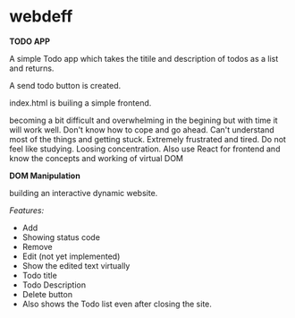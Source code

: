 # webdeff

**TODO APP**

A simple Todo app which takes the titile and description of todos as a list and returns.

A send todo button is created.

index.html is builing a simple frontend.

becoming a bit difficult and overwhelming in the begining but with time it will work well. 
Don't know how to cope and go ahead. Can't understand most of the things and getting stuck.
Extremely frustrated and tired. 
Do not feel like studying. 
Loosing concentration. 
Also use React for frontend and know the concepts and working of virtual DOM


**DOM Manipulation** 

building an interactive dynamic website.

*Features:*

* Add
* Showing status code
* Remove
* Edit (not yet implemented)
* Show the edited text virtually 
* Todo title
* Todo Description
* Delete button
* Also shows the Todo list even after closing the site.
